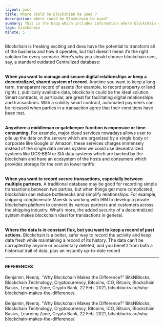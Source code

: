 ```yaml
---
layout: post
title: Where could be Blockchian be used ?
description: where could be Blockchain be used?
summary: This is the blog which includes information where blockchain could be used.
tags: blockchain
minute: 5
---
```

<p style='text-align: justify;'> 

Blockchain is freaking exciting and does have the potential to transform all of the business and how it operates, but that doesn’t mean it’s the right solution for every scenario. Here’s why you should choose blockchain  over, say, a standard outdated Centralized database:
<br>
<br>

**When you want to manage and secure digital relationships or keep a decentralized, shared system of record.**  Anytime you want to keep a long-term, transparent record of assets (for example, to record property or land rights ), publically available data, blockchain could be the ideal solution. Smart contracts, in particular, are great for facilitating digital relationships and transactions. With a solidity smart contract, automated payments can be released when parties in a  transaction agree that their conditions have been met.
<br>
<br>

**Anywhere a middleman or gatekeeper function is expensive or time-consuming.** For  example, major cloud services nowadays allows user to pile up the data on the servers which are organized by a single body or corporate like Google or Amazon, these services charges immensely instead of the single data serves system we could use decentralized systems like DCS-BBN or SIA data systems which are backed by the blockchain and have an ecosystem of the hosts and consumers which provides storage for the rent on lower tariffs
<br>
<br>

**When you want to record secure transactions, especially between multiple partners.** A  traditional database may be good for recording simple transactions between two parties, but when things get more complicated, blockchain can reduce bottlenecks and simplify relationships. For example, shipping conglomerate Maersk is working with IBM to develop a private blockchain platform to connect its various partners and customers across the shipping industry. What’s more, the added security of a decentralized system makes blockchain ideal for transactions in general.
<br>
<br>

**Where the data is in constant flux, but you want to keep a record of past actions.**  Blockchain is a better, safer way to record the activity and keep data fresh while maintaining a record of its history. The data can’t be  corrupted by anyone or accidentally deleted, and you benefit from both a  historical trail of data, plus an instantly up-to-date record 
</p>

---

#### REFERENCES

<p style='text-align: justify;'> 

Benjamin, Neeraj. “Why Blockchain Makes the Difference?” BitsNBlocks, Blockchain Technology, Cryptocurrency, Bitcoins, ICO, Bitcoin, Blockchain Basics, Learning Zone, Crypto Bank, 22 Feb. 2021, bitsnblocks.co/why-blockchain-makes-the-difference/.
<br>
<br>
‌Benjamin, Neeraj. “Why Blockchain Makes the Difference?” BitsNBlocks, Blockchain Technology, Cryptocurrency, Bitcoins, ICO, Bitcoin, Blockchain Basics, Learning Zone, Crypto Bank, 22 Feb. 2021, bitsnblocks.co/why-blockchain-makes-the-difference/.
</p>